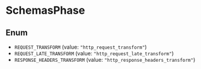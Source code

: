 # SchemasPhase

## Enum

* `REQUEST_TRANSFORM` (value: `"http_request_transform"`)
* `REQUEST_LATE_TRANSFORM` (value: `"http_request_late_transform"`)
* `RESPONSE_HEADERS_TRANSFORM` (value: `"http_response_headers_transform"`)
